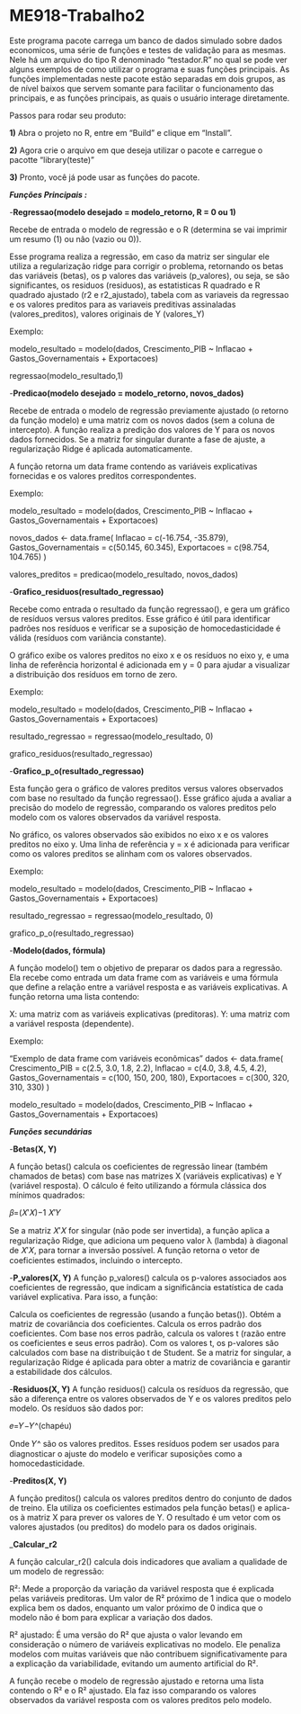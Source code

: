 
<!-- README.md is generated from README.Rmd. Please edit that file -->

# ME918-Trabalho2

Este programa pacote carrega um banco de dados simulado sobre dados
economicos, uma série de funções e testes de validação para as mesmas.
Nele há um arquivo do tipo R denominado “testador.R” no qual se pode ver
alguns exemplos de como utilizar o programa e suas funções principais.
As funções implementadas neste pacote estão separadas em dois grupos, as
de nível baixos que servem somante para facilitar o funcionamento das
principais, e as funções principais, as quais o usuário interage
diretamente.

Passos para rodar seu produto:

**1)** Abra o projeto no R, entre em “Build” e clique em “Install”.

**2)** Agora crie o arquivo em que deseja utilizar o pacote e carregue o
pacotte “library(teste)”

**3)** Pronto, você já pode usar as funções do pacote.

***Funções Principais :***

\-**Regressao(modelo desejado = modelo_retorno, R = 0 ou 1)**

Recebe de entrada o modelo de regressão e o R (determina se vai imprimir
um resumo (1) ou não (vazio ou 0)).

Esse programa realiza a regressão, em caso da matriz ser singular ele
utiliza a regularização ridge para corrigir o problema, retornando os
betas das variáveis (betas), os p valores das variáveis (p_valores), ou
seja, se são significantes, os residuos (residuos), as estatisticas R
quadrado e R quadrado ajustado (r2 e r2_ajustado), tabela com as
variaveis da regressao e os valores preditos para as variaveis
preditivas assinaladas (valores_preditos), valores originais de Y
(valores_Y)

Exemplo:

modelo_resultado = modelo(dados, Crescimento_PIB ~ Inflacao +
Gastos_Governamentais + Exportacoes)

regressao(modelo_resultado,1)

\-**Predicao(modelo desejado = modelo_retorno, novos_dados)**

Recebe de entrada o modelo de regressão previamente ajustado (o retorno
da função modelo) e uma matriz com os novos dados (sem a coluna de
intercepto). A função realiza a predição dos valores de Y para os novos
dados fornecidos. Se a matriz for singular durante a fase de ajuste, a
regularização Ridge é aplicada automaticamente.

A função retorna um data frame contendo as variáveis explicativas
fornecidas e os valores preditos correspondentes.

Exemplo:

modelo_resultado = modelo(dados, Crescimento_PIB ~ Inflacao +
Gastos_Governamentais + Exportacoes)

novos_dados \<- data.frame( Inflacao = c(-16.754, -35.879),
Gastos_Governamentais = c(50.145, 60.345), Exportacoes = c(98.754,
104.765) )

valores_preditos = predicao(modelo_resultado, novos_dados)

\-**Grafico_residuos(resultado_regressao)**

Recebe como entrada o resultado da função regressao(), e gera um gráfico
de resíduos versus valores preditos. Esse gráfico é útil para
identificar padrões nos resíduos e verificar se a suposição de
homocedasticidade é válida (resíduos com variância constante).

O gráfico exibe os valores preditos no eixo x e os resíduos no eixo y, e
uma linha de referência horizontal é adicionada em y = 0 para ajudar a
visualizar a distribuição dos resíduos em torno de zero.

Exemplo:

modelo_resultado = modelo(dados, Crescimento_PIB ~ Inflacao +
Gastos_Governamentais + Exportacoes)

resultado_regressao = regressao(modelo_resultado, 0)

grafico_residuos(resultado_regressao)

\-**Grafico_p_o(resultado_regressao)**

Esta função gera o gráfico de valores preditos versus valores observados
com base no resultado da função regressao(). Esse gráfico ajuda a
avaliar a precisão do modelo de regressão, comparando os valores
preditos pelo modelo com os valores observados da variável resposta.

No gráfico, os valores observados são exibidos no eixo x e os valores
preditos no eixo y. Uma linha de referência y = x é adicionada para
verificar como os valores preditos se alinham com os valores observados.

Exemplo:

modelo_resultado = modelo(dados, Crescimento_PIB ~ Inflacao +
Gastos_Governamentais + Exportacoes)

resultado_regressao = regressao(modelo_resultado, 0)

grafico_p_o(resultado_regressao)

\-**Modelo(dados, fórmula)**

A função modelo() tem o objetivo de preparar os dados para a regressão.
Ela recebe como entrada um data frame com as variáveis e uma fórmula que
define a relação entre a variável resposta e as variáveis explicativas.
A função retorna uma lista contendo:

X: uma matriz com as variáveis explicativas (preditoras). Y: uma matriz
com a variável resposta (dependente).

Exemplo:

“Exemplo de data frame com variáveis econômicas” dados \<- data.frame(
Crescimento_PIB = c(2.5, 3.0, 1.8, 2.2), Inflacao = c(4.0, 3.8, 4.5,
4.2), Gastos_Governamentais = c(100, 150, 200, 180), Exportacoes =
c(300, 320, 310, 330) )

modelo_resultado = modelo(dados, Crescimento_PIB ~ Inflacao +
Gastos_Governamentais + Exportacoes)

***Funções secundárias***

\-**Betas(X, Y)**

A função betas() calcula os coeficientes de regressão linear (também
chamados de betas) com base nas matrizes X (variáveis explicativas) e Y
(variável resposta). O cálculo é feito utilizando a fórmula clássica dos
mínimos quadrados:

𝛽=(𝑋′𝑋)−1 𝑋′𝑌

Se a matriz 𝑋′𝑋 for singular (não pode ser invertida), a função aplica a
regularização Ridge, que adiciona um pequeno valor λ (lambda) à diagonal
de 𝑋′𝑋, para tornar a inversão possível. A função retorna o vetor de
coeficientes estimados, incluindo o intercepto.

\-**P_valores(X, Y)** A função p_valores() calcula os p-valores
associados aos coeficientes de regressão, que indicam a significância
estatística de cada variável explicativa. Para isso, a função:

Calcula os coeficientes de regressão (usando a função betas()). Obtém a
matriz de covariância dos coeficientes. Calcula os erros padrão dos
coeficientes. Com base nos erros padrão, calcula os valores t (razão
entre os coeficientes e seus erros padrão). Com os valores t, os
p-valores são calculados com base na distribuição t de Student. Se a
matriz for singular, a regularização Ridge é aplicada para obter a
matriz de covariância e garantir a estabilidade dos cálculos.

\-**Residuos(X, Y)** A função residuos() calcula os resíduos da
regressão, que são a diferença entre os valores observados de Y e os
valores preditos pelo modelo. Os resíduos são dados por:

𝑒=𝑌−𝑌^(chapéu)

Onde 𝑌^ são os valores preditos. Esses resíduos podem ser usados para
diagnosticar o ajuste do modelo e verificar suposições como a
homocedasticidade.

\-**Preditos(X, Y)**

A função preditos() calcula os valores preditos dentro do conjunto de
dados de treino. Ela utiliza os coeficientes estimados pela função
betas() e aplica-os à matriz X para prever os valores de Y. O resultado
é um vetor com os valores ajustados (ou preditos) do modelo para os
dados originais.

\_**Calcular_r2**

A função calcular_r2() calcula dois indicadores que avaliam a qualidade
de um modelo de regressão:

R²: Mede a proporção da variação da variável resposta que é explicada
pelas variáveis preditoras. Um valor de R² próximo de 1 indica que o
modelo explica bem os dados, enquanto um valor próximo de 0 indica que o
modelo não é bom para explicar a variação dos dados.

R² ajustado: É uma versão do R² que ajusta o valor levando em
consideração o número de variáveis explicativas no modelo. Ele penaliza
modelos com muitas variáveis que não contribuem significativamente para
a explicação da variabilidade, evitando um aumento artificial do R².

A função recebe o modelo de regressão ajustado e retorna uma lista
contendo o R² e o R² ajustado. Ela faz isso comparando os valores
observados da variável resposta com os valores preditos pelo modelo.
